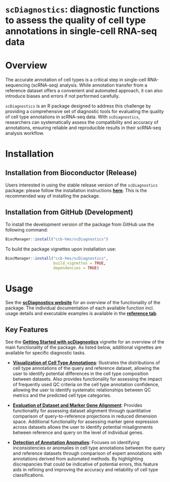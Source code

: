 # `scDiagnostics`: diagnostic functions to assess the quality of cell type annotations in single-cell RNA-seq data

# Overview

The accurate annotation of cell types is a critical step in single-cell RNA-sequencing (scRNA-seq) analysis. While annotation transfer from a reference dataset offers a convenient and automated approach, it can also introduce biases and errors if not performed carefully.

`scDiagnostics` is an R package designed to address this challenge by providing a comprehensive set of diagnostic tools for evaluating the quality of cell type annotations in scRNA-seq data. With `scDiagnostics`, researchers can systematically assess the compatibility and accuracy of annotations, ensuring reliable and reproducible results in their scRNA-seq analysis workflow.

# Installation

## Installation from Bioconductor (Release)

Users interested in using the stable release version of the `scDiagnostics` package: please follow the installation instructions [**here**](https://bioconductor.org/packages/release/bioc/html/scDiagnostics.html). This is the recommended way of installing the package.

## Installation from GitHub (Development)

To install the development version of the package from GitHub use the following command:

``` r
BiocManager::install("ccb-hms/scDiagnostics")
```

To build the package vignettes upon installation use:

``` r
BiocManager::install("ccb-hms/scDiagnostics",
                     build_vignettes = TRUE,
                     dependencies = TRUE)
```

# Usage

See the [**scDiagnostics website**](https://ccb-hms.github.io/scDiagnostics/) for an overview of the functionality of the package. The individual documentation of each available function incl. usage details and executable examples is available in the [**reference tab**](https://ccb-hms.github.io/scDiagnostics/reference/index.html).

## Key Features

See the [**Getting Started with scDiagnostics**](https://ccb-hms.github.io/scDiagnostics/articles/scDiagnostics.html) vignette for an overview of the main functionality of the package. As listed below, additional vignettes are available for specific diagnostic tasks.

-   [**Visualization of Cell Type Annotations**](https://ccb-hms.github.io/scDiagnostics/articles/VisualizationTools.html): Illustrates the distributions of cell type annotations of the query and reference dataset, allowing the user to identify potential differences in the cell type composition between datasets. Also provides functionality for assessing the impact of frequently used QC criteria on the cell type annotation confidence, allowing the user to identify systematic relationships between QC metrics and the predicted cell type categories.

-   [**Evaluation of Dataset and Marker Gene Alignment**](https://ccb-hms.github.io/scDiagnostics/articles/DatasetAlignment.html): Provides functionality for assessing dataset alignment through quantitative comparison of query-to-reference projections in reduced dimension space. Additional functionality for assessing marker gene expression across datasets allows the user to identify potential misalignments between reference and query on the level of individual genes.

-   [**Detection of Annotation Anomalies**](https://ccb-hms.github.io/scDiagnostics/articles/AnnotationAnomalies.html): Focuses on identifying inconsistencies or anomalies in cell type annotations between the query and reference datasets through comparison of expert annotations with annotations derived from automated methods. By highlighting discrepancies that could be indicative of potential errors, this feature aids in refining and improving the accuracy and reliability of cell type classifications.
